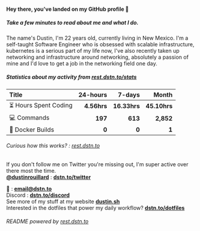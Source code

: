 #### Hey there, you've landed on my GitHub profile 👋
##### Take a few minutes to read about me and what I do.

The name's Dustin, I'm 22 years old, currently living in New Mexico. I'm a self-taught Software Engineer who is obsessed with scalable infrastructure, kubernetes is a serious part of my life now, I've also recently taken up networking and infrastructure around networking, absolutely a passion of mine and I'd love to get a job in the networking field one day.

##### Statistics about my activity from [rest.dstn.to/stats](https://rest.dstn.to/stats)

| Title                                       |    24-hours |       7-days |        Month |
| :------------------------------------------ | ----------: | -----------: | -----------: |
| :hourglass_flowing_sand: Hours Spent Coding | **4.56hrs** | **16.33hrs** | **45.10hrs** |
| :computer: Commands                         |     **197** |      **613** |    **2,852** |
| :hammer: Docker Builds                      |       **0** |        **0** |        **1** |

###### Curious how this works? : [rest.dstn.to](https://dstn.to/api)

If you don't follow me on Twitter you're missing out, I'm super active over there most the time. \
[**@dustinrouillard**](https://dstn.to/twitter) : [**dstn.to/twitter**](https://dstn.to/twitter)

:email: : [**email@dstn.to**](mailto://email@dstn.to) \
Discord : [**dstn.to/discord**](https://dstn.to/discord) \
See more of my stuff at my website [**dustin.sh**](https://dstn.to) \
Interested in the dotfiles that power my daily workflow? [**dstn.to/dotfiles**](https://dstn.to/dotfiles)

###### README powered by [rest.dstn.to](https://dstn.to/api)
